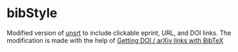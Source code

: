# bibStyle

Modified version of
[unsrt](https://www.ctan.org/tex-archive/biblio/bibtex/base) to include
clickable eprint, URL, and DOI links. The modification is made with the help of
[Getting DOI / arXiv links with
BibTeX](https://www.math.cmu.edu/~gautam/sj/blog/20171114-bibtex-doi.html)

